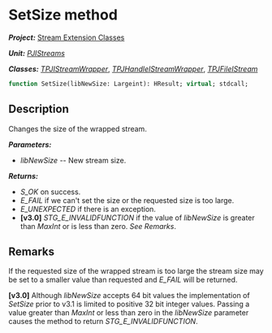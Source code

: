 # SetSize method

***Project:*** [Stream Extension Classes](../API.md)

***Unit:*** [_PJIStreams_](./PJIStreams.md)

***Classes:*** [_TPJIStreamWrapper_](./TPJIStreamWrapper.md), [_TPJHandleIStreamWrapper_](./TPJHandleIStreamWrapper.md), [_TPJFileIStream_](./TPJFileIStream.md)

```pascal
function SetSize(libNewSize: Largeint): HResult; virtual; stdcall;
```

## Description

Changes the size of the wrapped stream.

***Parameters:***

* _libNewSize_ -- New stream size.

***Returns:***

* _S_OK_ on success.
* _E_FAIL_ if we can't set the size or the requested size is too large.
* _E_UNEXPECTED_ if there is an exception.
* **[v3.0]** _STG_E_INVALIDFUNCTION_ if the value of _libNewSize_ is greater than _MaxInt_ or is less than zero. _See Remarks_.

## Remarks

If the requested size of the wrapped stream is too large the stream size may be set to a smaller value than requested and _E_FAIL_ will be returned.

**[v3.0]** Although _libNewSize_ accepts 64 bit values the implementation of _SetSize_ prior to v3.1 is limited to positive 32 bit integer values. Passing a value greater than _MaxInt_ or less than zero in the _libNewSize_ parameter causes the method to return _STG_E_INVALIDFUNCTION_.
